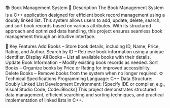 📚 Book Management System
📝 Description
The Book Management System is a C++ application designed for efficient book record management using a doubly linked list. This system allows users to add, update, delete, search, and sort book records based on various attributes. With its structured approach and optimized data handling, this project ensures seamless book management through an intuitive interface.

🔹 Key Features
Add Books – Store book details, including ID, Name, Price, Rating, and Author.
Search by ID – Retrieve book information using a unique identifier.
Display All Books – List all available books with their details.
Update Book Information – Modify existing book records as needed.
Sort Books – Organize books by Price or Rating for improved accessibility.
Delete Books – Remove books from the system when no longer required.
⚙️ Technical Specifications
Programming Language: C++
Data Structure: Doubly Linked List
Development Environment: [Specify IDE or compiler, e.g., Visual Studio Code, Code::Blocks]
This project demonstrates structured data management, efficient searching and sorting techniques, and practical implementation of linked lists in C++.
